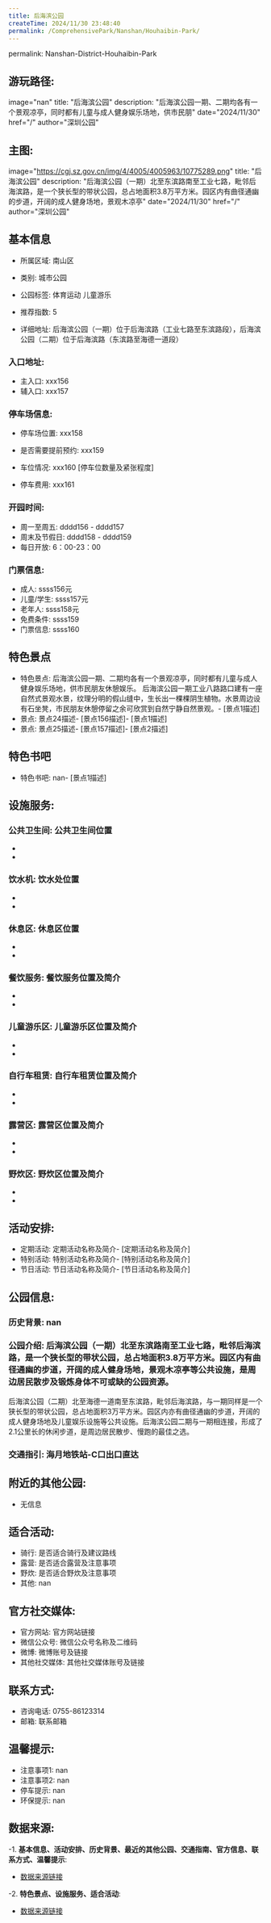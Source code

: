 ```yaml
---
title: 后海滨公园
createTime: 2024/11/30 23:48:40
permalink: /ComprehensivePark/Nanshan/Houhaibin-Park/
---
```

permalink: Nanshan-District-Houhaibin-Park
## 游玩路径:
image="nan"
title: "后海滨公园"
description: "后海滨公园一期、二期均各有一个景观凉亭，同时都有儿童与成人健身娱乐场地，供市民朋"
date="2024/11/30"
href="/"
author="深圳公园"
## 主图:
image="https://cgj.sz.gov.cn/img/4/4005/4005963/10775289.png"
title: "后海滨公园"
description: "后海滨公园（一期）北至东滨路南至工业七路，毗邻后海滨路，是一个狭长型的带状公园，总占地面积3.8万平方米。园区内有曲径通幽的步道，开阔的成人健身场地，景观木凉亭"
date="2024/11/30"
href="/"
author="深圳公园"
## 基本信息

- 所属区域: 南山区

- 类别: 城市公园

- 公园标签: 体育运动 儿童游乐

- 推荐指数: 5

- 详细地址: 后海滨公园（一期）位于后海滨路（工业七路至东滨路段），后海滨公园（二期）位于后海滨路（东滨路至海德一道段）

### 入口地址:
- 主入口: xxx156
- 辅入口: xxx157
### 停车场信息:
- 停车场位置: xxx158

- 是否需要提前预约: xxx159

- 车位情况: xxx160 [停车位数量及紧张程度]

- 停车费用: xxx161

### 开园时间:
- 周一至周五: dddd156 - dddd157
- 周末及节假日: dddd158 - dddd159
- 每日开放: 6：00-23：00

### 门票信息:
- 成人: ssss156元
- 儿童/学生: ssss157元
- 老年人: ssss158元
- 免费条件: ssss159
- 门票信息: ssss160
## 特色景点
- 特色景点: 后海滨公园一期、二期均各有一个景观凉亭，同时都有儿童与成人健身娱乐场地，供市民朋友休憩娱乐。
后海滨公园一期工业八路路口建有一座自然式景观水景，纹理分明的假山缝中，生长出一棵棵阴生植物。水景周边设有石坐凳，市民朋友休憩停留之余可欣赏到自然宁静自然景观。- [景点1描述]
- 景点: 景点24描述- [景点156描述]- [景点1描述]
- 景点: 景点25描述- [景点157描述]- [景点2描述]
## 特色书吧
- 特色书吧: nan- [景点1描述]
## 设施服务:
### 公共卫生间: 公共卫生间位置
- 
- 
### 饮水机: 饮水处位置
- 
- 
### 休息区: 休息区位置
- 
- 
### 餐饮服务: 餐饮服务位置及简介
- 
- 
### 儿童游乐区: 儿童游乐区位置及简介
- 
- 
### 自行车租赁: 自行车租赁位置及简介
- 
- 
### 露营区: 露营区位置及简介
- 
- 
### 野炊区: 野炊区位置及简介

- 
- 
## 活动安排:
- 定期活动: 定期活动名称及简介- [定期活动名称及简介]
- 特别活动: 特别活动名称及简介- [特别活动名称及简介]
- 节日活动: 节日活动名称及简介- [节日活动名称及简介]
## 公园信息:
### 历史背景: nan
### 公园介绍: 后海滨公园（一期）北至东滨路南至工业七路，毗邻后海滨路，是一个狭长型的带状公园，总占地面积3.8万平方米。园区内有曲径通幽的步道，开阔的成人健身场地，景观木凉亭等公共设施，是周边居民散步及锻炼身体不可或缺的公园资源。
后海滨公园（二期）北至海德一道南至东滨路，毗邻后海滨路，与一期同样是一个狭长型的带状公园，总占地面积3万平方米。园区内亦有曲径通幽的步道，开阔的成人健身场地及儿童娱乐设施等公共设施。后海滨公园二期与一期相连接，形成了2.1公里长的休闲步道，是周边居民散步、慢跑的最佳之选。
### 交通指引: 海月地铁站-C口出口直达

## 附近的其他公园:
- 无信息

## 适合活动:
- 骑行: 是否适合骑行及建议路线
- 露营: 是否适合露营及注意事项
- 野炊: 是否适合野炊及注意事项
- 其他: nan

## 官方社交媒体:
- 官方网站: 官方网站链接
- 微信公众号: 微信公众号名称及二维码
- 微博: 微博账号及链接
- 其他社交媒体: 其他社交媒体账号及链接

## 联系方式:
- 咨询电话: 0755-86123314
- 邮箱: 联系邮箱

## 温馨提示:
- 注意事项1: nan
- 注意事项2: nan
- 停车提示: nan
- 环保提示: nan

## 数据来源:
-1. **基本信息、活动安排、历史背景、最近的其他公园、交通指南、官方信息、联系方式、温馨提示**:
- [数据来源链接](https://cgj.sz.gov.cn/xsmh/gysz/csgy/content/post_10775289.html)

-2. **特色景点、设施服务、适合活动**:
- [数据来源链接](https://cgj.sz.gov.cn/xsmh/gysz/csgy/content/post_10775289.html)

